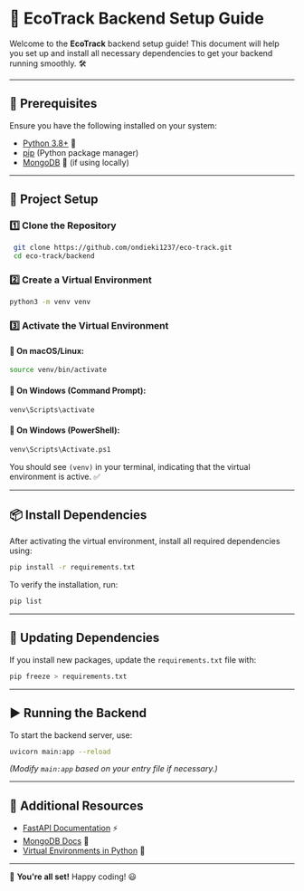 # 🚀 EcoTrack Backend Setup Guide

Welcome to the **EcoTrack** backend setup guide! This document will help you set up and install all necessary dependencies to get your backend running smoothly. 🛠️

---

## 📌 Prerequisites
Ensure you have the following installed on your system:

- [Python 3.8+](https://www.python.org/downloads/) 🐍
- [pip](https://pip.pypa.io/en/stable/installation/) (Python package manager)
- [MongoDB](https://www.mongodb.com/docs/manual/installation/) 🍃 (if using locally)

---

## 📂 Project Setup
### 1️⃣ Clone the Repository
```sh
 git clone https://github.com/ondieki1237/eco-track.git
 cd eco-track/backend
```

### 2️⃣ Create a Virtual Environment
```sh
python3 -m venv venv
```

### 3️⃣ Activate the Virtual Environment
#### 🔹 On macOS/Linux:
```sh
source venv/bin/activate
```
#### 🔹 On Windows (Command Prompt):
```sh
venv\Scripts\activate
```
#### 🔹 On Windows (PowerShell):
```sh
venv\Scripts\Activate.ps1
```

You should see `(venv)` in your terminal, indicating that the virtual environment is active. ✅

---

## 📦 Install Dependencies
After activating the virtual environment, install all required dependencies using:
```sh
pip install -r requirements.txt
```

To verify the installation, run:
```sh
pip list
```

---

## 🔄 Updating Dependencies
If you install new packages, update the `requirements.txt` file with:
```sh
pip freeze > requirements.txt
```

---

## ▶️ Running the Backend
To start the backend server, use:
```sh
uvicorn main:app --reload
```
*(Modify `main:app` based on your entry file if necessary.)*

---

## 🎯 Additional Resources
- [FastAPI Documentation](https://fastapi.tiangolo.com/) ⚡
- [MongoDB Docs](https://www.mongodb.com/docs/) 🍃
- [Virtual Environments in Python](https://docs.python.org/3/tutorial/venv.html) 🐍

---

🚀 **You're all set!** Happy coding! 😃